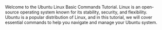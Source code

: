 Welcome to the Ubuntu Linux Basic Commands Tutorial. Linux is an open-source operating system known for its stability, security, and flexibility. Ubuntu is a popular distribution of Linux, and in this tutorial, we will cover essential commands to help you navigate and manage your Ubuntu system.